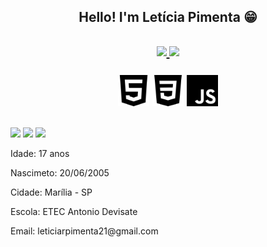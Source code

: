   <h2 align="center">Hello! I'm Letícia Pimenta 😁<h2>
  <div align="center">
    <a href="https://github.com/leticiapimenta01">
    <img height="180em" src="https://github-readme-stats.vercel.app/api?username=leticiapimenta01&show_icons=true&theme=radical&include_all_commits=true&count_private=true&"/>
    <img height="180em" src="https://github-readme-stats.vercel.app/api/top-langs/?username=leticiapimenta01&layout=compact&langs_count=7&theme=radical"/>
    </a>
    <br><br>
    <img height="50px" src="imgs/html.png">
    <img height="50px" src="imgs/css.png">
    <img height="50px" src="imgs/js.png">
    <!--<img height="50px" src="imgs/php.png">
    <img height="50px" src="imgs/mysql.png">-->
  </div>
  
  ##
  
  <div>
  <a href="https://www.instagram.com/leticiarpimenta/" target="_blank"><img src="https://img.shields.io/badge/-Instagram-%23E4405F?style=for-the-badge&logo=instagram&logoColor=white" target="_blank"></a>
  <a href = "mailto:leticiarpimenta21@gmail.com"><img src="https://img.shields.io/badge/-Gmail-%23333?style=for-the-badge&logo=gmail&logoColor=white" target="_blank"></a>
  <a href="https://www.linkedin.com/in/let%C3%ADcia-rodrigues-pimenta/" target="_blank"><img src="https://img.shields.io/badge/-LinkedIn-%230077B5?style=for-the-badge&logo=linkedin&logoColor=white" target="_blank"></a> 
  </div>
  <div>
      <p>Idade: 17 anos </p>
      <p>Nascimeto: 20/06/2005</p>
      <p>Cidade: Marília - SP</p>
      <p>Escola: ETEC Antonio Devisate</p>
      <p>Email: leticiarpimenta21@gmail.com</p>
  </div>

